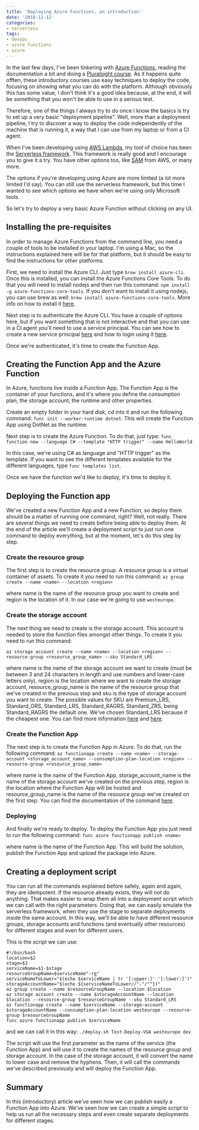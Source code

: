 ```yaml
---
title: 'Deploying Azure Functions, an introduction'
date: '2018-11-12'
categories:
- serverless
tags:
- devops
- azure functions
- azure
---
```


In the last few days, I've been tinkering with [Azure Functions](https://azure.microsoft.com/en-gb/services/functions/), reading the documentation a bit and doing a [Pluralsight course](https://app.pluralsight.com/library/courses/azure-functions-fundamentals). As it happens quite offten, these introductory courses use easy techniques to deploy the code, focusing on showing what you can do with the platform. Although obviously this has some value, I don't think it's a good idea because, at the end, it will be something that you won't be able to use in a serious test.

Therefore, one of the things I always try to do once I know the basics is try to set up a very basic "deployment pipeline". Well, more than a deployment pipeline, I try to discover a way to deploy the code independently of the machine that is running it, a way that I can use from my laptop or from a CI agent.

When I've been developing using [AWS Lambda](https://aws.amazon.com/lambda/), my tool of choice has been the [Serverless framework](https://serverless.com/). This framework is really good and I encourage you to give it a try. You have other options too, like [SAM](https://docs.aws.amazon.com/lambda/latest/dg/serverless_app.html) from AWS, or many more.

The options if you're developing using Azure are more limited (a lot more limited I'd say). You can still use the serverless framework, but this time I wanted to see which options we have when we're using only Microsoft tools.

So let's try to deploy a very basic Azure Function without clicking on any UI.

## Installing the pre-requisites
In order to manage Azure Functions from the command line, you need a couple of tools to be installed in your laptop. I'm using a Mac, so the instructions explained here will be for that platform, but it should be easy to find the instructions for other platforms.

First, we need to install the Azure CLI. Just type `brew install azure-cli`. Once this is installed, you can install the Azure Functions Core Tools. To do that you will need to install nodejs and then run this command: `npm install -g azure-functions-core-tools`. If you don't want to install it using nodejs, you can use brew as well: `brew install azure-functions-core-tools`. More info on how to install it [here](https://github.com/Azure/azure-functions-core-tools).

Next step is to authenticate the Azure CLI. You have a couple of options here, but if you want something that is not interactive and that you can use in a CI agent you'll need to use a service principal. You can see how to create a new service principal [here](https://docs.microsoft.com/en-us/cli/azure/create-an-azure-service-principal-azure-cli?view=azure-cli-latest) and how to login using it [here](https://docs.microsoft.com/en-us/cli/azure/authenticate-azure-cli?view=azure-cli-latest#sign-in-with-a-service-principal).

Once we're authenticated, it's time to create the Function App.

## Creating the Function App and the Azure Function
In Azure, functions live inside a Function App. The Function App is the container of your functions, and it's where you define the consumption plan, the storage account, the runtime and other properties. 

Create an empty folder in your hard disk, cd into it and run the following command: `func init --worker-runtime dotnet`. This will create the Function App using DotNet as the runtime.

Next step is to create the Azure Function. To do that, just type: `func function new --language C# --template "HTTP trigger" --name HelloWorld`

In this case, we're using C# as language and "HTTP trigger" as the template. If you want to see the different templates available for the different languages, type `func templates list`.

Once we have the function we'd like to deploy, it's time to deploy it.

## Deploying the Function app
We've created a new Function App and a new Function, so deploy them should be a matter of running one command, right? Well, not really. There are several things we need to create before being able to deploy them. At the end of the article we'll create a deployment script to just run one command to deploy everything, but at the moment, let's do this step by step.

### Create the resource group
The first step is to create the resource group. A resource group is a virtual container of assets. To create it you need to run this command:
`az group create --name <name> --location <region>`

where name is the name of the resource group you want to create and region is the location of it. In our case we're going to use `westeurope`.

### Create the storage account
The next thing we need to create is the storage account. This account is needed to store the function files amongst other things. To create it you need to run this command:

`az storage account create --name <name> --location <region> --resource-group <resource_group_name> --sku Standard_LRS`

where name is the name of the storage account we want to create (must be between 3 and 24 characters in length and use numbers and lower-case letters only), region is the location where we want to create the storage account, resource_group_name is the name of the resource group that we've created in the previous step and sku is the type of storage account you want to create. The possible values for SKU are Premium_LRS, Standard_GRS, Standard_LRS, Standard_RAGRS, Standard_ZRS, being Standard_RAGRS the default one. We've chosen Standard_LRS because if the cheapest one. You can find more information [here](https://docs.microsoft.com/en-us/cli/azure/storage/account?view=azure-cli-latest#az-storage-account-create) and [here](https://azure.microsoft.com/en-gb/pricing/details/storage/).

### Create the Function App
The next step is to create the Function App in Azure. To do that, run the following command:
`az functionapp create --name <name> --storage-account <storage_account_name> --consumption-plan-location <region> --resource-group <resource_group_name>`

where name is the name of the Function App, storage_account_name is the name of the storage account we've created on the previous step, region is the location where the Function App will be hosted and resource_group_name is the name of the resource group we've created on the first step. You can find the documentation of the command [here](https://docs.microsoft.com/en-us/cli/azure/functionapp?view=azure-cli-latest#az-functionapp-create).

### Deploying
And finally we're ready to deploy. To deploy the Function App you just need to run the following command:
`func azure functionapp publish <name>`

where name is the name of the Function App. This will build the solution, publish the Function App and upload the package into Azure.

## Creating a deployment script
You can run all the commands explained before safely, again and again, they are idempotent. If the resource already exists, they will not do anything. That makes easier to wrap them all into a deployment script which we can call with the right parameters. Doing that, we can easily emulate the serverless framework, when they use the stage to separate deployments inside the same account. In this way, we'll be able to have different resource groups, storage accounts and functions (and eventually other resources) for different stages and even for different users.

This is the script we can use:
```
#!/bin/bash
location=$2
stage=$3
serviceName=$1-$stage
resourceGroupName=$serviceName"-rg"
serviceNameToLower="$(echo $serviceName | tr '[:upper:]' '[:lower:]')"
storageAccountName="$(echo ${serviceNameToLower//"-"/""})"
az group create --name $resourceGroupName --location $location
az storage account create --name $storageAccountName --location $location --resource-group $resourceGroupName --sku Standard_LRS
az functionapp create --name $serviceName --storage-account $storageAccountName --consumption-plan-location westeurope --resource-group $resourceGroupName
func azure functionapp publish $serviceName
```

and we can call it in this way:
`./deploy.sh Test-Deploy-VGA westeurope dev`

The script will use the first parameter as the name of the service (the Function App) and will use it to create the names of the resource group and storage account. In the case of the storage account, it will convert the name to lower case and remove the hyphens. Then, it will call the commands we've described previously and will deploy the Function App.

## Summary
In this (introductory) article we've seen how we can publish easily a Function App into Azure. We've seen how we can create a simple script to help us run all the necessary steps and even create separate deployments for different stages.